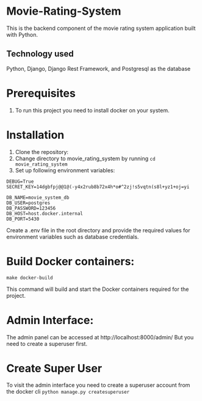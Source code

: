 # Movie-Rating-System
This is the backend component of the movie rating system application built with Python.

## Technology used
Python, Django, Django Rest Framework, and Postgresql as the database

# Prerequisites
1. To run this project you need to install docker on your system.

# Installation
1. Clone the repository:
2. Change directory to movie_rating_system by running `cd movie_rating_system`
3. Set up following environment variables:

```
DEBUG=True
SECRET_KEY=14dgbfpj@@1@(-y4x2rub8b72x4h*o#^2zj!s5vqtn(s8l+yz1+oj=yi

DB_NAME=movie_system_db
DB_USER=postgres
DB_PASSWORD=123456
DB_HOST=host.docker.internal
DB_PORT=5430
```

Create a .env file in the root directory and provide the required values for environment variables such as database credentials.

# Build Docker containers:

```make docker-build ```

This command will build and start the Docker containers required for the project.

# Admin Interface:
The admin panel can be accessed at http://localhost:8000/admin/
But you need to create a superuser first.

# Create Super User
To visit the admin interface you need to create a superuser account from the docker cli
``` python manage.py createsuperuser ```
